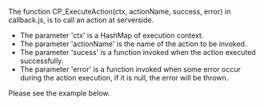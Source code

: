 The function CP_ExecuteAction(ctx, actionName, success, error) in callback.js, is to call an action at serverside.


* The parameter 'ctx' is a HashMap of execution context.
* The parameter 'actionName' is the name of the action to be invoked.
* The parameter 'sucess' is a function invoked when the action executed successfully.
* The parameter 'error' is a function invoked when some error occur during the action execution, if it is null, the error will be thrown.


Please see the example below.